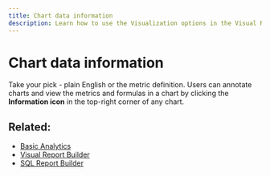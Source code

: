 ```yaml
---
title: Chart data information
description: Learn how to use the Visualization options in the Visual Report Builder.
---
```

# Chart data information

Take your pick - plain English or the metric definition. Users can annotate charts and view the metrics and formulas in a chart by clicking the **Information icon** in the top-right corner of any chart.

## Related:

* [Basic Analytics](../../data-analyst/analysis/basic-analytics.md)
* [Visual Report Builder](../../data-user/reports/ess-rpt-build-visual.md)
* [SQL Report Builder](../../data-analyst/dev-reports/sql-rpt-bldr.md)